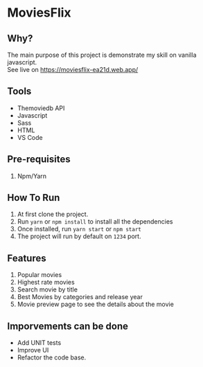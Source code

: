 # MoviesFlix

## Why?

The main purpose of this project is demonstrate my skill on vanilla javascript.<br />
See live on https://moviesflix-ea21d.web.app/

## Tools

-   Themoviedb API
-   Javascript
-   Sass
-   HTML
-   VS Code

## Pre-requisites

1. Npm/Yarn

## How To Run

1. At first clone the project.
2. Run `yarn` or `npm install` to install all the dependencies
3. Once installed, run `yarn start` or `npm start`
4. The project will run by default on `1234` port.

## Features

1. Popular movies
2. Highest rate movies
3. Search movie by title
4. Best Movies by categories and release year
5. Movie preview page to see the details about the movie

## Imporvements can be done

-   Add UNIT tests
-   Improve UI
-   Refactor the code base.
